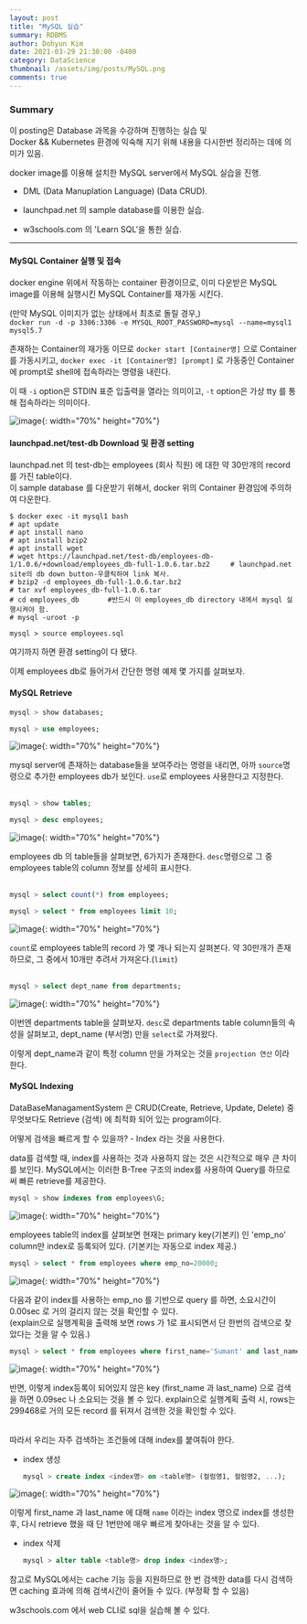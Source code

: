 ```yaml
---
layout: post
title: "MySQL 실습"
summary: RDBMS 
author: Dohyun Kim
date: 2021-03-29 21:30:00 -0400
category: DataScience
thumbnail: /assets/img/posts/MySQL.png
comments: true
---
```


### Summary

이 posting은 Database 과목을 수강하며 진행하는 실습 및   
Docker && Kubernetes 환경에 익숙해 지기 위해 내용을 다시한번 정리하는 데에 의미가 있음.

docker image를 이용해 설치한 MySQL server에서 MySQL 실습을 진행.

- DML (Data Manuplation Language) (Data CRUD).

- launchpad.net 의 sample database를 이용한 실습.

- w3schools.com 의 'Learn SQL'을 통한 실습.

---

#### MySQL Container 실행 및 접속

docker engine 위에서 작동하는 container 환경이므로, 이미 다운받은 MySQL image를 이용해 실행시킨 MySQL Container를 재가동 시킨다.  

(만약 MySQL 이미지가 없는 상태에서 최초로 돌릴 경우,)  
```docker run -d -p 3306:3306 -e MYSQL_ROOT_PASSWORD=mysql --name=mysql1 mysql5.7```  

존재하는 Container의 재가동 이므로 
```docker start [Container명]``` 으로 Container를 가동시키고, ```docker exec -it [Container명] [prompt]``` 로 가동중인 Container에 prompt로 shell에 접속하라는 명령을 내린다.   

이 때 ```-i``` option은 STDIN 표준 입출력을 열라는 의미이고, ```-t``` option은 가상 tty 를 통해 접속하라는 의미이다.

![image](https://user-images.githubusercontent.com/72643027/112824016-f8f92780-90c4-11eb-8ade-ea3c7d28b10c.png){: width="70%" height="70%"}

#### launchpad.net/test-db Download 및 환경 setting

launchpad.net 의 test-db는 employees (회사 직원) 에 대한 약 30만개의 record를 가진 table이다.  
이 sample database 를 다운받기 위해서, docker 위의 Container 환경임에 주의하여 다운한다.

```
$ docker exec -it mysql1 bash
# apt update
# apt install nano
# apt install bzip2
# apt install wget
# wget https://launchpad.net/test-db/employees-db-1/1.0.6/+download/employees_db-full-1.0.6.tar.bz2     # launchpad.net site의 db down button-우클릭하여 link 복사.
# bzip2 -d employees_db-full-1.0.6.tar.bz2
# tar xvf employees_db-full-1.0.6.tar
# cd employees_db       #반드시 이 employees_db directory 내에서 mysql 실행시켜야 함.
# mysql -uroot -p

mysql > source employees.sql
```

여기까지 하면 환경 setting이 다 됐다.

이제 employees db로 들어가서 간단한 명령 예제 몇 가지를 살펴보자.

#### MySQL Retrieve

```sql
mysql > show databases;

mysql > use employees;
```

![image](https://user-images.githubusercontent.com/72643027/112917002-bc691280-913c-11eb-9c87-59c97dc1e447.png){: width="70%" height="70%"}


mysql server에 존재하는 database들을 보여주라는 명령을 내리면, 아까 ```source```명령으로 추가한 employees db가 보인다. ```use```로 employees 사용한다고 지정한다.  
<br/>


```sql
mysql > show tables; 

mysql > desc employees; 
```

![image](https://user-images.githubusercontent.com/72643027/112917183-1e297c80-913d-11eb-9105-dd08f306b96a.png){: width="70%" height="70%"}


employees db 의 table들을 살펴보면, 6가지가 존재한다. ```desc```명령으로 그 중 employees table의 column 정보를 상세히 표시한다.  
<br/>

```sql
mysql > select count(*) from employees; 

mysql > select * from employees limit 10; 
```

![image](https://user-images.githubusercontent.com/72643027/112917382-76607e80-913d-11eb-86d4-ebf905af6e3a.png){: width="70%" height="70%"}


```count```로 employees table의 record 가 몇 개나 되는지 살펴본다. 약 30만개가 존재하므로, 그 중에서 10개만 추려서 가져온다.(```limit```)  
<br/>

```sql
mysql > select dept_name from departments; 
```

![image](https://user-images.githubusercontent.com/72643027/112917676-1cac8400-913e-11eb-8381-4a38fdef25a8.png){: width="70%" height="70%"}


이번엔 departments table을 살펴보자. ```desc```로 departments table column들의 속성을 살펴보고, dept_name (부서명) 만을 ```select```로 가져왔다.

이렇게 dept_name과 같이 특정 column 만을 가져오는 것을 ```projection 연산``` 이라 한다.

#### MySQL Indexing

DataBaseManagamentSystem 은 CRUD(Create, Retrieve, Update, Delete) 중 무엇보다도 Retrieve (검색) 에 최적화 되어 있는 program이다. 

어떻게 검색을 빠르게 할 수 있을까? - Index 라는 것을 사용한다.

data를 검색할 때, index를 사용하는 것과 사용하지 않는 것은 시간적으로 매우 큰 차이를 보인다. MySQL에서는 이러한 B-Tree 구조의 index를 사용하여 Query를 하므로써 빠른 retrieve를 제공한다.

```sql
mysql > show indexes from employees\G;
```

![image](https://user-images.githubusercontent.com/72643027/112919588-61d2b500-9142-11eb-94b3-4f72ddd651ce.png){: width="70%" height="70%"}


employees table의 index를 살펴보면 현재는 primary key(기본키) 인 'emp_no' column만 index로 등록되어 있다. (기본키는 자동으로 index 제공.)

```sql
mysql > select * from employees where emp_no=20000;
```

![image](https://user-images.githubusercontent.com/72643027/112919866-db6aa300-9142-11eb-9ed9-0646ed5dcdbf.png){: width="70%" height="70%"}


다음과 같이 index를 사용하는 emp_no 를 기반으로 query 를 하면, 소요시간이 0.00sec 로 거의 걸리지 않는 것을 확인할 수 있다.  
(explain으로 실행계획을 출력해 보면 rows 가 1로 표시되면서 단 한번의 검색으로 찾았다는 것을 알 수 있음.)

```sql
mysql > select * from employees where first_name='Sumant' and last_name='Peac';
```

![image](https://user-images.githubusercontent.com/72643027/112920039-22f12f00-9143-11eb-8226-cda0f6d74350.png){: width="70%" height="70%"}


반면, 이렇게 index등록이 되어있지 않은 key (first_name 과 last_name) 으로 검색을 하면 0.09sec 나 소요되는 것을 볼 수 있다. explain으로 실행계획 출력 시, rows는 299468로 거의 모든 record 를 뒤져서 검색한 것을 확인할 수 있다.  
<br/>


따라서 우리는 자주 검색하는 조건들에 대해 index를 붙여줘야 한다.

- index 생성  
    ```sql
    mysql > create index <index명> on <table명> (컬럼명1, 컬럼명2, ...);
    ```

![image](https://user-images.githubusercontent.com/72643027/112920754-8f206280-9144-11eb-9999-77fabc8b87b1.png){: width="70%" height="70%"}


이렇게 first_name 과 last_name 에 대해 ```name``` 이라는 index 명으로 index를 생성한 후, 다시 retrieve 했을 때 단 1번만에 매우 빠르게 찾아내는 것을 알 수 있다.

- index 삭제  
    ```sql
    mysql > alter table <table명> drop index <index명>;
    ```

참고로 MySQL에서는 cache 기능 등을 지원하므로 한 번 검색한 data를 다시 검색하면 caching 효과에 의해 검색시간이 줄어들 수 있다. (부정확 할 수 있음)

w3schools.com 에서 web CLI로 sql을 실습해 볼 수 있다.
